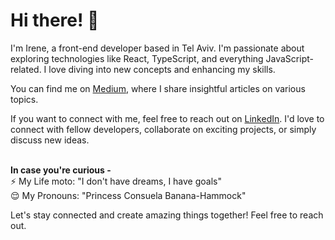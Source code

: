 
<h1><b>Hi there!</b> 👋</h1>

I'm Irene, a front-end developer based in Tel Aviv. I'm passionate about exploring technologies like React, TypeScript, and everything JavaScript-related. I love diving into new concepts and enhancing my skills.<br />

You can find me on <a href="https://medium.com/@reeniesm" target="blank">Medium</a>, where I share insightful articles on various topics.
<!-- Here are some of my recent articles:

<a href="https://blog.bitsrc.io/typescript-a-powerful-tool-for-javascript-development-f6f251a50098" target="blank">Exploring TypeScript’s Type System</a>: TypeScript Types, Type Aliases, and Assertions</br>
<a href="https://blog.bitsrc.io/typescript-a-powerful-tool-for-javascript-development-cbe9650bebe7" target="blank">Deep Dive into Object-Oriented Programming with TypeScript</a>: Interfaces, Classes, Properties, and Inheritance Explained</br></br>
 -->

If you want to connect with me, feel free to reach out on <a href="https://linkedin.com/in/irene-smolchenko" target="blank">LinkedIn</a>. I'd love to connect with fellow developers, collaborate on exciting projects, or simply discuss new ideas. 
</br><br />

<b>In case you're curious - </b> </br>
⚡ My Life moto: "I don't have dreams, I have goals" </br>
😌 My Pronouns: "Princess Consuela Banana-Hammock" </br>

Let's stay connected and create amazing things together! Feel free to reach out.

